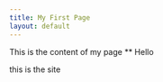 ```yaml
---
title: My First Page
layout: default
---
```


This is the content of my page
** Hello

this is the site
